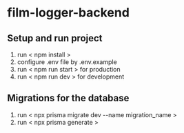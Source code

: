 # film-logger-backend

## Setup and run project
1. run < npm install >
2. configure .env file by .env.example
3. run < npm run start > for production
4. run < npm run dev > for development

## Migrations for the database

1. run < npx prisma migrate dev --name migration_name >
2. run < npx prisma generate >

